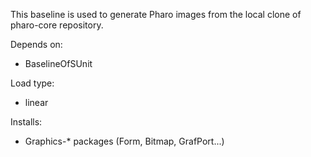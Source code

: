 This baseline is used to generate Pharo images from the local clone of pharo-core repository. Depends on:- BaselineOfSUnitLoad type: - linearInstalls:- Graphics-* packages (Form, Bitmap, GrafPort...)